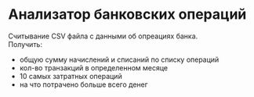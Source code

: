 # Анализатор банковских операций

Считывание CSV файла с данными об опреациях банка. <br>
Получить: 

- общую сумму начислений и списаний по списку операций
- кол-во транзакций в определенном месяце
- 10 самых затратных операций
- на что потрачено больше всего денег


